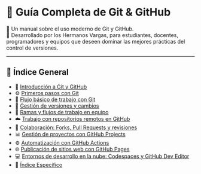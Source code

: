 # 🧠 Guía Completa de Git & GitHub

📘 Un manual sobre el uso moderno de Git y GitHub.  
🎯 Desarrollado por los Hermanos Vargas, para estudiantes, docentes, programadores 
y equipos que deseen dominar las mejores prácticas del control de versiones.

---

## 🧭 Índice General

- 📌 [Introducción a Git y GitHub](Documentos/01-introduccion.md)
- ⚙️ [Primeros pasos con Git](Documentos/02-primeros-pasos.md)
- 🧱 [Flujo básico de trabajo con Git](Documentos/03-flujo-basico.md)
- 🔁 [Gestión de versiones y cambios](Documentos/04-gestion-versiones.md)
- 🌿 [Ramas y flujos de trabajo en equipo](Documentos/05-ramas-flujos.md)
- ☁️ [Trabajo con repositorios remotos en GitHub](Documentos/06-repos-remotos.md)
- 🤝 [Colaboración: Forks, Pull Requests y revisiones](Documentos/07-colaboracion.md)
- 📊 [Gestión de proyectos con GitHub Projects](Documentos/08-proyectos.md)
- ⚙️ [Automatización con GitHub Actions](Documentos/09-automatizacion.md)
- 🌐 [Publicación de sitios web con GitHub Pages](Documentos/10-publicacion.md)
- 💻 [Entornos de desarrollo en la nube: Codespaces y GitHub Dev Editor](Documentos/11-codespaces.md)
- 🧭 [Índice Específico](Documentos/indice-detallado.md)
